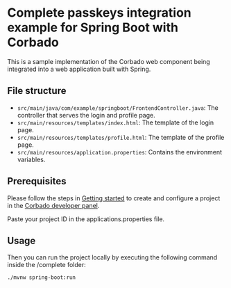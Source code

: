 # Complete passkeys integration example for Spring Boot with Corbado

This is a sample implementation of the Corbado web component being integrated into a web application built with Spring.

## File structure

- `src/main/java/com/example/springboot/FrontendController.java`: The controller that serves the login and profile page.
- `src/main/resources/templates/index.html`: The template of the login page.
- `src/main/resources/templates/profile.html`: The template of the profile page.
- `src/main/resources/application.properties`: Contains the environment variables.

## Prerequisites

Please follow the steps in [Getting started](https://docs.corbado.com/overview/getting-started) to create and configure
a project in the [Corbado developer panel](https://app.corbado.com/signin#register).

Paste your project ID in the applications.properties file.

## Usage

Then you can run the project locally by executing the following command inside the /complete folder:

```bash
./mvnw spring-boot:run
```
